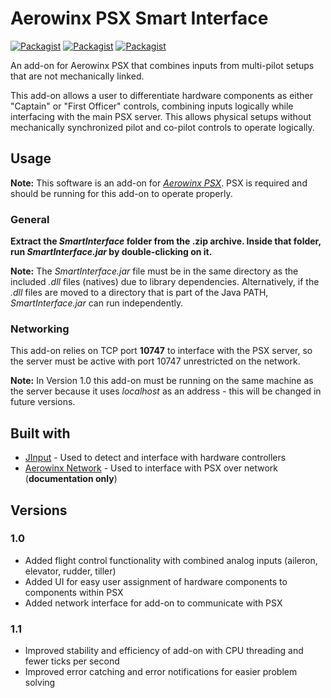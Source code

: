 # Aerowinx PSX Smart Interface
[![Packagist](https://img.shields.io/badge/version-1.1-brightgreen.svg)](SmartInterface)
[![Packagist](https://img.shields.io/badge/build-passing-brightgreen.svg)](https://github.com/eric-lindau/PSX-Smart-Interface)
[![Packagist](https://img.shields.io/packagist/l/doctrine/orm.svg)](LICENSE.md)

An add-on for Aerowinx PSX that combines inputs from multi-pilot setups that are not mechanically linked.

This add-on allows a user to differentiate hardware components as either "Captain" or "First Officer" controls, combining inputs logically while interfacing with the main PSX server. This allows physical setups without mechanically synchronized pilot and co-pilot controls to operate logically.

## Usage
**Note:** This software is an add-on for [*Aerowinx PSX*](http://www.aerowinx.com/). PSX is required and should be running for this add-on to operate properly.

### General
**Extract the *SmartInterface* folder from the .zip archive. Inside that folder, run *SmartInterface.jar* by double-clicking on it.**

**Note:** The *SmartInterface.jar* file must be in the same directory as the included *.dll* files (natives) due to library dependencies. Alternatively, if the *.dll* files are moved to a directory that is part of the Java PATH, *SmartInterface.jar* can run independently.

### Networking
This add-on relies on TCP port **10747** to interface with the PSX server, so the server must be active with port 10747 unrestricted on the network.

**Note:** In Version 1.0 this add-on must be running on the same machine as the server because it uses *localhost* as an address - this will be changed in future versions.

## Built with
* [JInput](https://github.com/jinput/jinput) - Used to detect and interface with hardware controllers
* [Aerowinx Network](http://aerowinx.com/assets/networkers/Network%20Documentation.txt) - Used to interface with PSX over network (**documentation only**)

## Versions

### 1.0
* Added flight control functionality with combined analog inputs (aileron, elevator, rudder, tiller)
* Added UI for easy user assignment of hardware components to components within PSX
* Added network interface for add-on to communicate with PSX

### 1.1
* Improved stability and efficiency of add-on with CPU threading and fewer ticks per second
* Improved error catching and error notifications for easier problem solving
